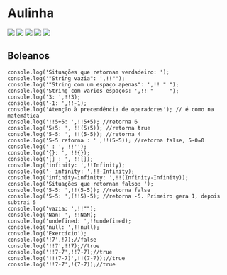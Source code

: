 # Aulinha

![](https://img.shields.io/github/stars/abraaoteixeira/progJS-1) ![](https://img.shields.io/github/forks/abraaoteixeira/progJS-1) ![](https://img.shields.io/github/tag/abraaoteixeira/progJS-1) ![](https://img.shields.io/github/release/abraaoteixeira/progJS-1) ![](https://img.shields.io/github/issues/abraaoteixeira/progJS-1)

## Boleanos

    console.log('Situações que retornam verdadeiro: ');
    console.log('"String vazia": ',!!"");
    console.log('"String com um espaço apenas": ',!! " ");
    console.log('String com varios espaços: ',!! "     ");
    console.log('3: ',!!3);
    console.log('-1: ',!!-1);
    console.log('Atenção à precendência de operadores'); // é como na matemática
    console.log('!!5+5: ',!!5+5); //retorna 6
    console.log('5+5: ', !!(5+5)); //retorna true
    console.log('5-5: ', !!(5-5)); //retorna 4
    console.log('5-5 retorna : ' ,!!(5-5)); //retorna false, 5-0=0
    console.log(' : ', !!'');
    console.log('{}: ', !!{});
    console.log('[] : ', !![]);
    console.log('infinity: ',!!Infinity);
    console.log('- infinity: ',!!-Infinity);
    console.log('infinity-infinity: ',!!(Infinity-Infinity));
    console.log('Situações que retornam falso: ');
    console.log('5-5: ',!!(5-5)); //retorna false
    console.log('5-5: ',(!!5)-5); //retorna -5. Primeiro gera 1, depois subtrai 5
    console.log('vazia: ',!!"");
    console.log('Nan: ', !!NaN);
    console.log('undefined: ',!!undefined);
    console.log('null: ',!!null);
    console.log('Exercício');
    console.log('!7',!7);//false
    console.log('!!7',!!7);//true
    console.log('!!7-7',!!7-7);//true
    console.log('!!(7-7)',!!(7-7));//true
    console.log('!!7-7',!(7-7));//true
